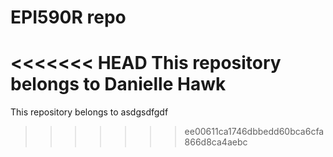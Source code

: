 # EPI590R repo

<<<<<<< HEAD
This repository belongs to Danielle Hawk
=======
This repository belongs to asdgsdfgdf
>>>>>>> ee00611ca1746dbbedd60bca6cfa866d8ca4aebc

